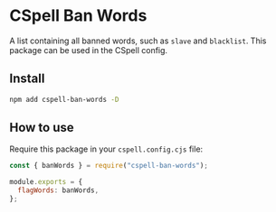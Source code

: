 # CSpell Ban Words

A list containing all banned words, such as `slave` and `blacklist`. This package can be used in the CSpell config.

## Install

```bash
npm add cspell-ban-words -D
```

## How to use

Require this package in your `cspell.config.cjs` file:

```js
const { banWords } = require("cspell-ban-words");

module.exports = {
  flagWords: banWords,
};
```
